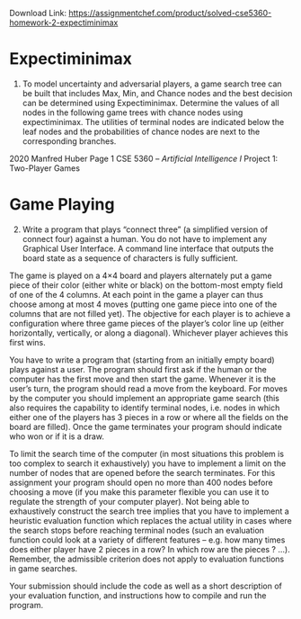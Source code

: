 Download Link: https://assignmentchef.com/product/solved-cse5360-homework-2-expectiminimax
<br>
<h1>Expectiminimax</h1>

<ol>

 <li>To model uncertainty and adversarial players, a game search tree can be built that includes Max, Min, and Chance nodes and the best decision can be determined using Expectiminimax. Determine the values of all nodes in the following game trees with chance nodes using expectiminimax. The utilities of terminal nodes are indicated below the leaf nodes and the probabilities of chance nodes are next to the corresponding branches.</li>

</ol>

2020 Manfred Huber        Page 1 CSE 5360 – <em>Artificial Intelligence I </em>Project 1: Two-Player Games

<h1>Game Playing</h1>

<ol start="2">

 <li>Write a program that plays “connect three” (a simplified version of connect four) against a human. You do not have to implement any Graphical User Interface. A command line interface that outputs the board state as a sequence of characters is fully sufficient.</li>

</ol>

The game is played on a 4×4 board and players alternately put a game piece of their color (either white or black) on the bottom-most empty field of one of the 4 columns. At each point in the game a player can thus choose among at most 4 moves (putting one game piece into one of the columns that are not filled yet). The objective for each player is to achieve a configuration where three game pieces of the player’s color line up (either horizontally, vertically, or along a diagonal). Whichever player achieves this first wins.

You have to write a program that (starting from an initially empty board) plays against a user. The program should first ask if the human or the computer has the first move and then start the game. Whenever it is the user’s turn, the program should read a move from the keyboard. For moves by the computer you should implement an appropriate game search (this also requires the capability to identify terminal nodes, i.e. nodes in which either one of the players has 3 pieces in a row or where all the fields on the board are filled). Once the game terminates your program should indicate who won or if it is a draw.

To limit the search time of the computer (in most situations this problem is too complex to search it exhaustively) you have to implement a limit on the number of nodes that are opened before the search terminates. For this assignment your program should open no more than 400 nodes before choosing a move (if you make this parameter flexible you can use it to regulate the strength of your computer player). Not being able to exhaustively construct the search tree implies that you have to implement a heuristic evaluation function which replaces the actual utility in cases where the search stops before reaching terminal nodes (such an evaluation function could look at a variety of different features – e.g. how many times does either player have 2 pieces in a row? In which row are the pieces ? …). Remember, the admissible criterion does not apply to evaluation functions in game searches.

Your submission should include the code as well as a short description of your evaluation function, and instructions how to compile and run the program.